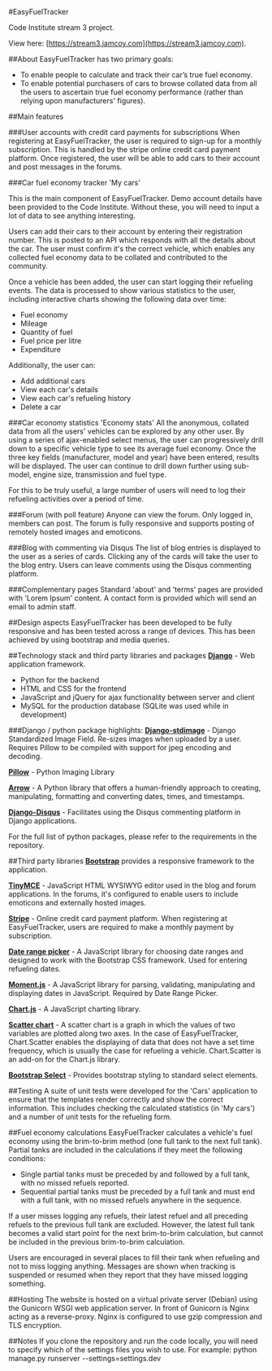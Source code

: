 #EasyFuelTracker

Code Institute stream 3 project.

View here:
[https://stream3.jamcoy.com](https://stream3.jamcoy.com).

##About
EasyFuelTracker has two primary goals:
* To enable people to calculate and track their car’s true fuel economy.
* To enable potential purchasers of cars to browse collated data from all the users to ascertain true fuel economy performance (rather than relying upon manufacturers' figures).
 
##Main features

###User accounts with credit card payments for subscriptions
When registering at EasyFuelTracker, the user is required to sign-up for a monthly subscription.  This is handled by the
 stripe online credit card payment platform.  Once registered, the user will be able to add cars to their account and post
 messages in the forums.

###Car fuel economy tracker 'My cars'

This is the main component of EasyFuelTracker.  Demo account details have been provided to the Code Institute.  Without these, you will need to input a lot of data to see anything interesting.

Users can add their cars to their account by entering their registration number. This is posted to an API which responds with all the details about the car.  The user must confirm it's the correct vehicle, which enables any collected fuel economy data to be collated and contributed to the community.
 
Once a vehicle has been added, the user can start logging their refueling events.  The data is processed to show various statistics to the user, including interactive charts showing the following data over time:
 * Fuel economy
 * Mileage
 * Quantity of fuel
 * Fuel price per litre
 * Expenditure
 
Additionally, the user can:
 * Add additional cars
 * View each car's details
 * View each car's refueling history
 * Delete a car
 
###Car economy statistics 'Economy stats'
All the anonymous, collated data from all the users' vehicles can be explored by any other user.  By using a series of ajax-enabled select menus, the user can progressively drill down to a specific vehicle type to see its average fuel economy.  Once the three key fields (manufacturer, model and year) have been entered, results will be displayed.  The user can continue to drill down further using sub-model, engine size, transmission and fuel type.  

For this to be truly useful, a large number of users will need to log their refueling activities over a period of time.
 
###Forum (with poll feature)
Anyone can view the forum.  Only logged in, members can post.  The forum is fully responsive and supports posting of remotely hosted images and emoticons.

###Blog with commenting via Disqus
The list of blog entries is displayed to the user as a series of cards.  Clicking any of the cards will take the user to the blog entry. Users can  leave comments using the Disqus commenting platform.

###Complementary pages
Standard 'about' and 'terms' pages are provided with 'Lorem Ipsum' content.  A contact form is provided which will send an email to admin staff. 

##Design aspects
EasyFuelTracker has been developed to be fully responsive and has been tested across a range of devices.  This has been achieved by using bootstrap and media queries.

##Technology stack and third party libraries and packages
**[Django](https://www.djangoproject.com/)** - Web application framework.
* Python for the backend
* HTML and CSS for the frontend
* JavaScript and jQuery for ajax functionality between server and client
* MySQL for the production database (SQLite was used while in development) 

###Django / python package highlights:
**[Django-stdimage](https://github.com/codingjoe/django-stdimage)** - Django Standardized Image Field.  Re-sizes images when uploaded by a user.  Requires Pillow to be compiled with support for jpeg encoding and decoding.

**[Pillow](http://python-pillow.org/)** - Python Imaging Library

**[Arrow](http://crsmithdev.com/arrow/)** - A Python library that offers a human-friendly approach to creating, manipulating, formatting and converting dates, times, and timestamps.

**[Django-Disqus](https://github.com/arthurk/django-disqus/)** - Facilitates using the Disqus commenting platform in Django applications.

For the full list of python packages, please refer to the requirements in the repository.

##Third party libraries
**[Bootstrap](http://getbootstrap.com/)** provides a responsive framework to the application.

**[TinyMCE](https://www.tinymce.com/)** - JavaScript HTML WYSIWYG editor used in the blog and forum applications.  In the forums, it's configured to enable users to include emoticons and externally hosted images.
 
**[Stripe](https://stripe.com)** - Online credit card payment platform.  When registering at EasyFuelTracker, users are required to make a monthly payment by subscription.

**[Date range picker](http://www.daterangepicker.com/)** - A JavaScript library for choosing date ranges and designed to work with the Bootstrap CSS framework.  Used for entering refueling dates.

**[Moment.js](http://momentjs.com/)** - A JavaScript library for parsing, validating, manipulating and displaying dates in JavaScript. Required by Date Range Picker.

**[Chart.js](http://www.chartjs.org/)** - A JavaScript charting library.

**[Scatter chart](http://dima117.github.io/Chart.Scatter/)** - A scatter chart is a graph in which the values of two variables are plotted along two axes.  In the case of EasyFuelTracker, Chart.Scatter enables the displaying of data that does not have a set 
time frequency, which is usually the case for refueling a vehicle.  Chart.Scatter is an add-on for the Chart.js library.
 
**[Bootstrap Select](https://silviomoreto.github.io/bootstrap-select/)** - Provides bootstrap styling to standard select elements.

##Testing
A suite of unit tests were developed for the 'Cars' application to ensure that the templates render correctly and show the correct information.  This includes checking the calculated statistics (in 'My cars') and a number of unit tests for the refueling form. 

##Fuel economy calculations
EasyFuelTracker calculates a vehicle's fuel economy using the brim-to-brim method (one full tank to the next full tank).
Partial tanks are included in the calculations if they meet the following conditions:
* Single partial tanks must be preceded by and followed by a full tank, with no missed refuels reported.
* Sequential partial tanks must be preceded by a full tank and must end with a full tank, with no missed refuels anywhere in the sequence.

If a user misses logging any refuels, their latest refuel and all preceding refuels to the previous full tank are excluded. However, the latest full tank becomes a valid start point for the next brim-to-brim calculation, but cannot be included in the previous brim-to-brim calculation.

Users are encouraged in several places to fill their tank when refueling and not to miss logging anything.  Messages are shown when tracking is suspended or resumed when they report that they have missed logging something.

##Hosting
The website is hosted on a virtual private server (Debian) using the Gunicorn WSGI web application server.  In front of Gunicorn is Nginx acting as a reverse-proxy.  Nginx is configured to use gzip compression and TLS encryption.

##Notes
If you clone the repository and run the code locally, you will need to specify which of the settings files you wish to use.
For example: python manage.py runserver --settings=settings.dev

